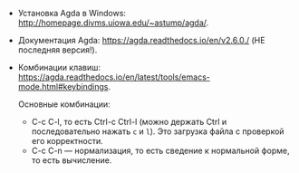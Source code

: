 
- Установка Agda в Windows: http://homepage.divms.uiowa.edu/~astump/agda/.
- Документация Agda: https://agda.readthedocs.io/en/v2.6.0./ (НЕ последняя
  версия!).
- Комбинации клавиш:
  https://agda.readthedocs.io/en/latest/tools/emacs-mode.html#keybindings.
  
  Основные комбинации: 
    - C-c C-l, то есть Ctrl-c Ctrl-l (можно держать Ctrl и последовательно
      нажать `c` и `l`). Это загрузка файла с проверкой его корректности.
    - C-c C-n — нормализация, то есть сведение к нормальной форме, то
      есть вычисление.
